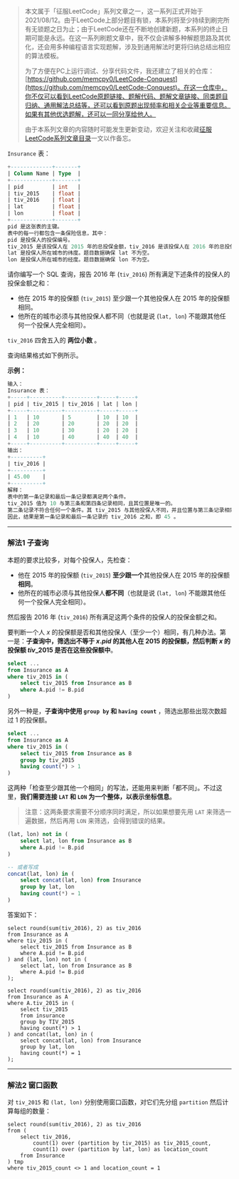 > 本文属于「征服LeetCode」系列文章之一，这一系列正式开始于2021/08/12。由于LeetCode上部分题目有锁，本系列将至少持续到刷完所有无锁题之日为止；由于LeetCode还在不断地创建新题，本系列的终止日期可能是永远。在这一系列刷题文章中，我不仅会讲解多种解题思路及其优化，还会用多种编程语言实现题解，涉及到通用解法时更将归纳总结出相应的算法模板。
> <b></b>
> 
> 为了方便在PC上运行调试、分享代码文件，我还建立了相关的仓库：[https://github.com/memcpy0/LeetCode-Conquest](https://github.com/memcpy0/LeetCode-Conquest)。在这一仓库中，你不仅可以看到LeetCode原题链接、题解代码、题解文章链接、同类题目归纳、通用解法总结等，还可以看到原题出现频率和相关企业等重要信息。如果有其他优选题解，还可以一同分享给他人。
> <b></b>
> 
> 由于本系列文章的内容随时可能发生更新变动，欢迎关注和收藏[征服LeetCode系列文章目录](https://memcpy0.blog.csdn.net/article/details/119656559)一文以作备忘。

`Insurance` 表：
```sql
+-------------+-------+
| Column Name | Type  |
+-------------+-------+
| pid         | int   |
| tiv_2015    | float |
| tiv_2016    | float |
| lat         | float |
| lon         | float |
+-------------+-------+
pid 是这张表的主键。
表中的每一行都包含一条保险信息，其中：
pid 是投保人的投保编号。
tiv_2015 是该投保人在 2015 年的总投保金额，tiv_2016 是该投保人在 2016 年的总投保金额。
lat 是投保人所在城市的纬度。题目数据确保 lat 不为空。
lon 是投保人所在城市的经度。题目数据确保 lon 不为空。
```
请你编写一个 SQL 查询，报告 2016 年 (`tiv_2016`) 所有满足下述条件的投保人的投保金额之和：
- 他在 2015 年的投保额 (`tiv_2015`) 至少跟一个其他投保人在 2015 年的投保额相同。
- 他所在的城市必须与其他投保人都不同（也就是说 (`lat, lon`) 不能跟其他任何一个投保人完全相同）。

`tiv_2016` 四舍五入的 **两位小数** 。

查询结果格式如下例所示。

**示例：**
```sql
输入：
Insurance 表：
+-----+----------+----------+-----+-----+
| pid | tiv_2015 | tiv_2016 | lat | lon |
+-----+----------+----------+-----+-----+
| 1   | 10       | 5        | 10  | 10  |
| 2   | 20       | 20       | 20  | 20  |
| 3   | 10       | 30       | 20  | 20  |
| 4   | 10       | 40       | 40  | 40  |
+-----+----------+----------+-----+-----+
输出：
+----------+
| tiv_2016 |
+----------+
| 45.00    |
+----------+
解释：
表中的第一条记录和最后一条记录都满足两个条件。
tiv_2015 值为 10 与第三条和第四条记录相同，且其位置是唯一的。
第二条记录不符合任何一个条件。其 tiv_2015 与其他投保人不同，并且位置与第三条记录相同，这也导致了第三条记录不符合题目要求。
因此，结果是第一条记录和最后一条记录的 tiv_2016 之和，即 45 。
```
---
### 解法1 子查询
本题的要求比较多，对每个投保人，先检查：
- 他在 2015 年的投保额 (`tiv_2015`) **至少跟一个**其他投保人在 2015 年的投保额**相同**。
- 他所在的城市必须与其他投保人**都不同**（也就是说 (`lat, lon`) 不能跟其他任何一个投保人完全相同）。

然后报告 2016 年 (`tiv_2016`) 所有满足这两个条件的投保人的投保金额之和。

要判断一个人 $x$ 的投保额是否和其他投保人（至少一个）相同，有几种办法。第一是：**子查询中，筛选出不等于 ${x.pid}$ 的其他人在 2015 的投保额，然后判断 $x$ 的投保额 $tiv\_2015$ 是否在这些投保额中**。
```sql
select ...
from Insurance as A
where tiv_2015 in (
    select tiv_2015 from Insurance as B
    where A.pid != B.pid
)
```
另外一种是，**子查询中使用 `group by` 和 `having count`** ，筛选出那些出现次数超过 $1$ 的投保额。
```sql
select ...
from Insurance as A
where tiv_2015 in (
    select tiv_2015 from Insurance as B
    group by tiv_2015
    having count(*) > 1
)
```
这两种「检查至少跟其他一个相同」的写法，还能用来判断「都不同」。不过这里，**我们需要连接 `LAT` 和 `LON` 为一个整体，以表示坐标信息**。
> 注意：这两条要求需要不分顺序同时满足，所以如果想要先用 `LAT` 来筛选一遍数据，然后再用 `LON` 来筛选，会得到错误的结果。

```sql
(lat, lon) not in (
    select lat, lon from Insurance as B
    where A.pid != B.pid
)

-- 或者写成
concat(lat, lon) in (
    select concat(lat, lon) from Insurance
    group by lat, lon
    having count(*) = 1
)
```
答案如下：
```mysql
select round(sum(tiv_2016), 2) as tiv_2016
from Insurance as A
where tiv_2015 in (
    select tiv_2015 from Insurance as B
    where A.pid != B.pid
) and (lat, lon) not in (
    select lat, lon from Insurance as B
    where A.pid != B.pid
);

select round(sum(tiv_2016), 2) as tiv_2016
from Insurance as A
where A.tiv_2015 in (
    select tiv_2015
    from insurance
    group by TIV_2015
    having count(*) > 1
) and concat(lat, lon) in (
    select concat(lat, lon) from Insurance
    group by lat, lon
    having count(*) = 1
);
```
---
### 解法2 窗口函数
对 `tiv_2015` 和 `(lat, lon)` 分别使用窗口函数，对它们先分组 `partition` 然后计算每组的数量：
```mysql
select round(sum(tiv_2016), 2) as tiv_2016
from (
    select tiv_2016,
        count(1) over (partition by tiv_2015) as tiv_2015_count,
        count(1) over (partition by lat, lon) as location_count
    from Insurance
) tmp
where tiv_2015_count <> 1 and location_count = 1
```